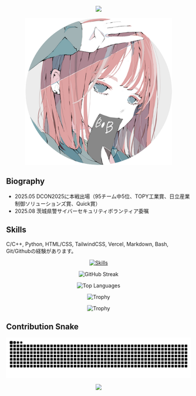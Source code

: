<p align="center">
  <img src="https://capsule-render.vercel.app/api?text=Hi👋%20I'm%20Juna1013&animation=fadeIn&type=waving&color=gradient&height=128&fontSize=64&customColorList=2"/>
</p>

<p align="center">
  <img src="profile.png" alt="profile_image" width="400">
</p>

## Biography
- 2025.05 DCON2025に本戦出場（95チーム中5位、TOPY工業賞、日立産業制御ソリューションズ賞、Quick賞）
- 2025.08 茨城県警サイバーセキュリティボランティア委嘱

## Skills
C/C++, Python, HTML/CSS, TailwindCSS, Vercel, Markdown, Bash, Git/Githubの経験があります。

<p align="center">
  <a href="https://skillicons.dev">
    <img src="https://skillicons.dev/icons?i=c,cpp,python,html,css,tailwindcss,vercel,markdown,bash,git,github" alt="Skills" /></br>
  </a>
</p>

<p align="center">
  <img src="https://streak-stats.demolab.com?user=Juna1013&theme=ocean-gradient&hide_border=true&date_format=%5BY%20%5DM%20j&card_width=501&card_height=195" alt="GitHub Streak" />
</p>

<p align="center">
  <img src="https://github-readme-stats.vercel.app/api/top-langs/?username=Juna1013&hide=jupyter%20notebook&layout=compact&card_width=500&card_height=194" alt="Top Languages" />
</p>

<p align="center">
  <img src="https://github-profile-trophy.vercel.app/?username=Juna1013&theme=dracula&no-frame=true&column=4&margin-w=16&margin-h=16&card_width=640&card_height=194" alt="Trophy" />
</p>
<p align="center">
  <img src="https://github-profile-trophy.vercel.app/?username=Juna1013&theme=dracula&no-frame=true&column=4&margin-w=16&margin-h=16&card_width=640&card_height=194" alt="Trophy" />
</p>

## Contribution Snake

<p align="center">
  <picture>
    <source media="(prefers-color-scheme: dark)" srcset="https://raw.githubusercontent.com/Juna1013/Juna1013/output/github-contribution-grid-snake-dark.svg" />
    <source media="(prefers-color-scheme: light)" srcset="https://raw.githubusercontent.com/Juna1013/Juna1013/output/github-contribution-grid-snake.svg" />
    <img alt="GitHub Contribution Snake" src="https://raw.githubusercontent.com/Juna1013/Juna1013/output/github-contribution-grid-snake.svg" />
  </picture>
</p>

<p align="center">
  <img src="https://capsule-render.vercel.app/api?type=waving&color=gradient&customColorList=0,2,2,5,30&height=100&section=footer" />
</p>
